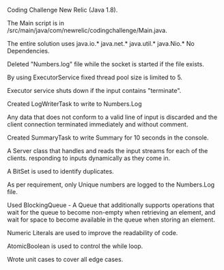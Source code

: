 Coding Challenge New Relic (Java 1.8).

The Main script is in /src/main/java/com/newrelic/codingchallenge/Main.java.

The entire solution uses java.io.* java.net.* java.util.* java.Nio.* No Dependencies. 

Deleted "Numbers.log" file while the socket is started if the file exists.

By using  ExecutorService fixed thread pool size is limited to 5.

Executor service shuts down if the input contains "terminate".

Created LogWriterTask to write to Numbers.Log

Any data that does not conform to a valid line of input is discarded and the client connection terminated immediately and without comment.

Created SummaryTask to write Summary for 10 seconds in the console.


A Server class that handles and reads the input streams for each of the clients. responding to inputs dynamically as they come in.

A BitSet is used to identify duplicates. 

As per requirement, only Unique numbers are logged to the Numbers.Log file.

Used BlockingQueue -
A Queue that additionally supports operations that wait for the queue to become non-empty when retrieving an element, and wait for space to become available in the queue when storing an element.

Numeric Literals are used to improve the readability of code.

AtomicBoolean is used to control the while loop.

Wrote unit cases to cover all edge cases.
